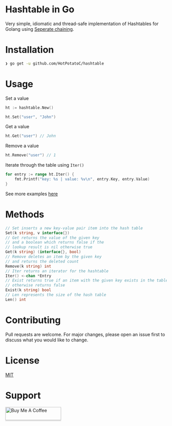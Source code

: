 # Hashtable in Go

Very simple, idiomatic and thread-safe implementation of Hashtables for Golang using [Seperate chaining](https://en.wikipedia.org/wiki/Hash_table#Separate_chaining).

# Installation

```sh
❯ go get -u github.com/HotPotatoC/hashtable
```

# Usage

Set a value

```go
ht := hashtable.New()

ht.Set("user", "John")
```

Get a value

```go
ht.Get("user") // John
```

Remove a value

```go
ht.Remove("user") // 1
```

Iterate through the table using `Iter()`

```go
for entry := range ht.Iter() {
	fmt.Printf("key: %s | value: %v\n", entry.Key, entry.Value)
}
```

See more examples [here](https://github.com/HotPotatoC/hashtable/tree/master/examples)

# Methods

```go
// Set inserts a new key-value pair item into the hash table
Set(k string, v interface{})
// Get returns the value of the given key
// and a boolean which returns false if the
// lookup result is nil otherwise true
Get(k string) (interface{}, bool)
// Remove deletes an item by the given key
// and returns the deleted count
Remove(k string) int
// Iter returns an iterator for the hashtable
Iter() <-chan *Entry
// Exist returns true if an item with the given key exists in the table
// otherwise returns false
Exist(k string) bool
// Len represents the size of the hash table
Len() int
```

# Contributing

Pull requests are welcome. For major changes, please open an issue first to discuss what you would like to change.

# License

[MIT](https://choosealicense.com/licenses/mit/)

# Support

<a href="https://www.buymeacoffee.com/hotpotato" target="_blank"><img src="https://www.buymeacoffee.com/assets/img/custom_images/orange_img.png" alt="Buy Me A Coffee" style="height: 41px !important;width: 174px !important;box-shadow: 0px 3px 2px 0px rgba(190, 190, 190, 0.5) !important;-webkit-box-shadow: 0px 3px 2px 0px rgba(190, 190, 190, 0.5) !important;" ></a>
